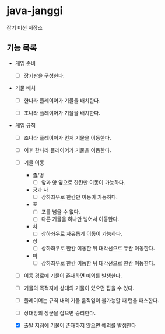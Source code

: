 # java-janggi

장기 미션 저장소

## 기능 목록
- 게임 준비
  - [ ] 장기판을 구성한다.


- 기물 배치
  - [ ] 한나라 플레이어가 기물을 배치한다.
  - [ ] 초나라 플레이어가 기물을 배치한다.


- 게임 규칙
  - [ ] 초나라 플레이어가 먼저 기물을 이동한다.
  - [ ] 이후 한나라 플레이어가 기물을 이동한다.
  - [ ] 기물 이동
    - 졸/병
      - [ ] 앞과 양 옆으로 한칸만 이동이 가능하다.
    - 궁과 사
      - [ ] 상하좌우로 한칸만 이동이 가능하다.
    - 포
      - [ ] 포를 넘을 수 없다.
      - [ ] 다른 기물을 하나만 넘어서 이동한다.
    - 차
      - [ ] 상하좌우로 자유롭게 이동이 가능하다.
    - 상
      - [ ] 상하좌우로 한칸 이동한 뒤 대각선으로 두칸 이동한다.
    - 마
      - [ ] 상하좌우로 한칸 이동한 뒤 대각선으로 한칸 이동한다.
  - [ ] 이동 경로에 기물이 존재하면 예외를 발생한다.
  - [ ] 기물의 목적지에 상대의 기물이 있으면 잡을 수 있다.
  - [ ] 플레이어는 규칙 내의 기물 움직임이 불가능할 때 턴을 패스한다.
  - [ ] 상대방의 장군을 잡으면 승리한다.
  - [x] 출발 지점에 기물이 존재하지 않으면 예외를 발생한다

